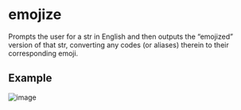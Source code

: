 # emojize
Prompts the user for a str in English and then outputs the “emojized” version of that str, converting any codes (or aliases) therein to their corresponding emoji.

## Example
![image](https://github.com/Aeziren/emojize/assets/123553708/b00132e0-c92e-468b-9b2c-f4f8b35046bb)

